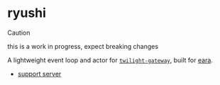 # ryushi

> [!CAUTION]  
> this is a work in progress, expect breaking changes

A lightweight event loop and actor for [`twilight-gateway`](https://crates.io/crates/twilight-gateway), built for [eara](https://eara.io).

- [support server](https://discord.gg/8R4d8RydT4)
